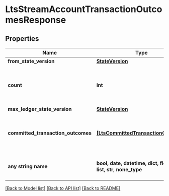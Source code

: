 # LtsStreamAccountTransactionOutcomesResponse


## Properties
Name | Type | Description | Notes
------------ | ------------- | ------------- | -------------
**from_state_version** | [**StateVersion**](StateVersion.md) |  | 
**count** | **int** | An integer between &#x60;0&#x60; and &#x60;10000&#x60;, giving the total count of transactions in the returned response | 
**max_ledger_state_version** | [**StateVersion**](StateVersion.md) |  | 
**committed_transaction_outcomes** | [**[LtsCommittedTransactionOutcome]**](LtsCommittedTransactionOutcome.md) | A committed transaction outcomes list starting from the &#x60;from_state_version&#x60; (inclusive). | 
**any string name** | **bool, date, datetime, dict, float, int, list, str, none_type** | any string name can be used but the value must be the correct type | [optional]

[[Back to Model list]](../README.md#documentation-for-models) [[Back to API list]](../README.md#documentation-for-api-endpoints) [[Back to README]](../README.md)


